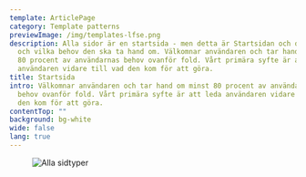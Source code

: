 ```yaml
---
template: ArticlePage
category: Template patterns
previewImage: /img/templates-lfse.png
description: Alla sidor är en startsida - men detta är Startsidan och dess syfte
  och vilka behov den ska ta hand om. Välkomnar användaren och tar hand om minst
  80 procent av användarnas behov ovanför fold. Vårt primära syfte är att leda
  användaren vidare till vad den kom för att göra.
title: Startsida
intro: Välkomnar användaren och tar hand om minst 80 procent av användarnas
  behov ovanför fold. Vårt primära syfte är att leda användaren vidare till vad
  den kom för att göra.
contentTop: ""
background: bg-white
wide: false
lang: true
---
```

<figure class="Image Image__border Image__border--noPadding"><img src="/img/sidmallar-öppnasidor.jpg" srcset="/img/sidmallar-öppnasidor.jpg 2x" alt="Alla sidtyper"><figcaption><div class="Image__caption"></div></figcaption></figure>
